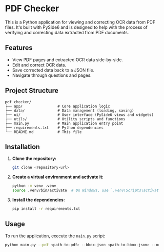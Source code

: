 # PDF Checker

This is a Python application for viewing and correcting OCR data from PDF files. It's built with PySide6 and is designed to help with the process of verifying and correcting data extracted from PDF documents.

## Features

- View PDF pages and extracted OCR data side-by-side.
- Edit and correct OCR data.
- Save corrected data back to a JSON file.
- Navigate through questions and pages.

## Project Structure

```
pdf_checker/
├── app/                # Core application logic
├── data/               # Data management (loading, saving)
├── ui/                 # User interface (PySide6 views and widgets)
├── utils/              # Utility scripts and functions
├── main.py             # Main application entry point
├── requirements.txt    # Python dependencies
└── README.md           # This file
```

## Installation

1. **Clone the repository:**

   ```bash
   git clone <repository-url>
   ```

2. **Create a virtual environment and activate it:**

   ```bash
   python -m venv .venv
   source .venv/bin/activate  # On Windows, use `.venv\Scripts\activate`
   ```

3. **Install the dependencies:**

   ```bash
   pip install -r requirements.txt
   ```

## Usage

To run the application, execute the `main.py` script:

```bash
python main.py --pdf <path-to-pdf> --bbox-json <path-to-bbox-json> --ocr-json <path-to-ocr-json>
```

